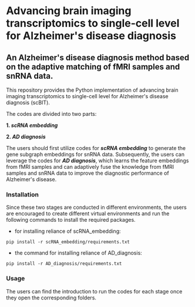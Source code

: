 # Advancing brain imaging transcriptomics to single-cell level for Alzheimer's disease diagnosis
## An Alzheimer's disease diagnosis method based on the adaptive matching of fMRI samples and snRNA data.

This repository provides the Python implementation of advancing brain imaging transcriptomics to single-cell level for Alzheimer's disease diagnosis (scBIT). 

The codes are divided into two parts:

**1. _scRNA embedding_**

**2. _AD diagnosis_**

The users should first utilize codes for **_scRNA embedding_** to generate the gene subgraph embeddings for snRNA data. Subsequently, the users can leverage the codes for **_AD diagnosis_**, which learns the feature embeddings from fMRI samples and can adaptively fuse the knowledge from fMRI samples and snRNA data to improve the diagnostic performance of Alzheimer's disease.

### Installation
Since these two stages are conducted in different environments, the users are encouraged to create different virtual environments and run the following commands to install the required packages.
* for installing reliance of scRNA_embedding:
```
pip install -r scRNA_embedding/requirements.txt
```
* the command for installing reliance of AD_diagnosis:
```
pip install -r AD_diagnosis/requirements.txt
```

### Usage
The users can find the introduction to run the codes for each stage once they open the corresponding folders.
